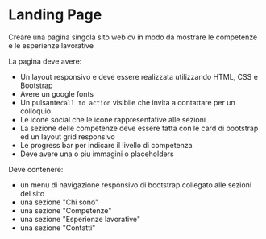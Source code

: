 # Landing Page

Creare una pagina singola sito web cv in modo da mostrare le competenze e le esperienze lavorative

La pagina deve avere:

- Un layout responsivo e deve essere realizzata utilizzando HTML, CSS e Bootstrap
- Avere un google fonts
- Un pulsante`call to action` visibile che invita a contattare per un colloquio
- Le icone social che le icone rappresentative alle sezioni
- La sezione delle competenze deve essere fatta con le card di bootstrap ed un layout grid responsivo 
- Le progress bar per indicare il livello di competenza
- Deve avere una o piu immagini o placeholders

 
Deve contenere:

- un menu di navigazione responsivo di bootstrap collegato alle sezioni del sito
- una sezione "Chi sono"
- una sezione "Competenze"
- una sezione "Esperienze lavorative"
- una sezione "Contatti"

